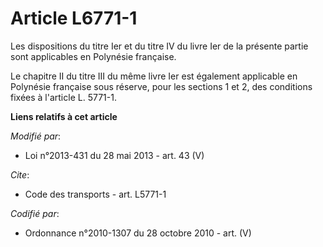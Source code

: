 # Article L6771-1

Les dispositions du titre Ier et du titre IV du livre Ier de la présente partie sont applicables en Polynésie française. 

Le chapitre II du titre III du même livre Ier est également applicable en Polynésie française sous réserve, pour les sections
1 et 2, des conditions fixées à l'article L. 5771-1.

**Liens relatifs à cet article**

_Modifié par_:

  - Loi n°2013-431 du 28 mai 2013 - art. 43 (V)

_Cite_:

  - Code des transports - art. L5771-1

_Codifié par_:

  - Ordonnance n°2010-1307 du 28 octobre 2010 - art. (V)
